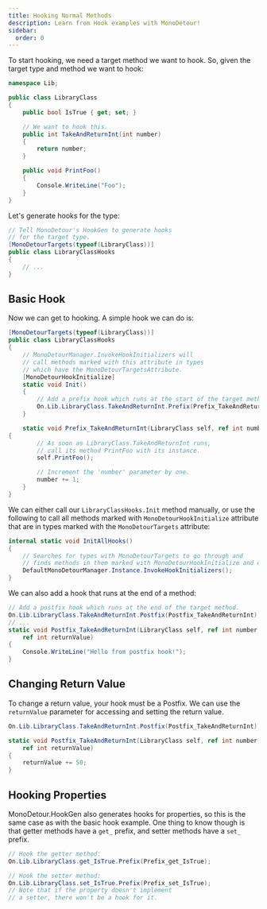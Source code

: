 ```yaml
---
title: Hooking Normal Methods
description: Learn from Hook examples with MonoDetour!
sidebar:
  order: 0
---
```


To start hooking, we need a target method we want to hook. So, given the target type and method we want to hook:

```cs
namespace Lib;

public class LibraryClass
{
    public bool IsTrue { get; set; }

    // We want to hook this.
    public int TakeAndReturnInt(int number)
    {
        return number;
    }

    public void PrintFoo()
    {
        Console.WriteLine("Foo");
    }
}
```

Let's generate hooks for the type:

```cs
// Tell MonoDetour's HookGen to generate hooks
// for the target type.
[MonoDetourTargets(typeof(LibraryClass))]
public class LibraryClassHooks
{
    // ...
}
```

## Basic Hook

Now we can get to hooking. A simple hook we can do is:

```cs
[MonoDetourTargets(typeof(LibraryClass))]
public class LibraryClassHooks
{
    // MonoDetourManager.InvokeHookInitializers will
    // call methods marked with this attribute in types
    // which have the MonoDetourTargetsAttribute.
    [MonoDetourHookInitialize]
    static void Init()
    {
        // Add a prefix hook which runs at the start of the target method.
        On.Lib.LibraryClass.TakeAndReturnInt.Prefix(Prefix_TakeAndReturnInt);
    }

    static void Prefix_TakeAndReturnInt(LibraryClass self, ref int number)
{
        // As soon as LibraryClass.TakeAndReturnInt runs,
        // call its method PrintFoo with its instance.
        self.PrintFoo();

        // Increment the 'number' parameter by one.
        number += 1;
    }
}
```

We can either call our `LibraryClassHooks.Init` method manually, or use the following to call all methods marked with `MonoDetourHookInitialize` attribute that are in types marked with the `MonoDetourTargets` attribute:

```cs
internal static void InitAllHooks()
{
    // Searches for types with MonoDetourTargets to go through and
    // finds methods in them marked with MonoDetourHookInitialize and calls them.
    DefaultMonoDetourManager.Instance.InvokeHookInitializers();
}
```

We can also add a hook that runs at the end of a method:

```cs
// Add a postfix hook which runs at the end of the target method.
On.Lib.LibraryClass.TakeAndReturnInt.Postfix(Postfix_TakeAndReturnInt);
// ...
static void Postfix_TakeAndReturnInt(LibraryClass self, ref int number,
    ref int returnValue)
{
    Console.WriteLine("Hello from postfix hook!");
}
```

## Changing Return Value

To change a return value, your hook must be a Postfix. We can use the `returnValue` parameter for accessing and setting the return value.

```cs
On.Lib.LibraryClass.TakeAndReturnInt.Postfix(Postfix_TakeAndReturnInt);

static void Postfix_TakeAndReturnInt(LibraryClass self, ref int number,
    ref int returnValue)
{
    returnValue += 50;
}
```

## Hooking Properties

MonoDetour.HookGen also generates hooks for properties, so this is the same case as with the basic hook example.
One thing to know though is that getter methods have a `get_` prefix, and setter methods have a `set_` prefix.

```cs
// Hook the getter method:
On.Lib.LibraryClass.get_IsTrue.Prefix(Prefix_get_IsTrue);

// Hook the setter method:
On.Lib.LibraryClass.set_IsTrue.Prefix(Prefix_set_IsTrue);
// Note that if the property doesn't implement
// a setter, there won't be a hook for it.
```
